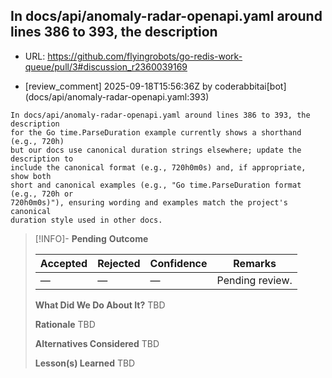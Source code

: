 ## In docs/api/anomaly-radar-openapi.yaml around lines 386 to 393, the description

- URL: https://github.com/flyingrobots/go-redis-work-queue/pull/3#discussion_r2360039169

- [review_comment] 2025-09-18T15:56:36Z by coderabbitai[bot] (docs/api/anomaly-radar-openapi.yaml:393)

```text
In docs/api/anomaly-radar-openapi.yaml around lines 386 to 393, the description
for the Go time.ParseDuration example currently shows a shorthand (e.g., 720h)
but our docs use canonical duration strings elsewhere; update the description to
include the canonical format (e.g., 720h0m0s) and, if appropriate, show both
short and canonical examples (e.g., "Go time.ParseDuration format (e.g., 720h or
720h0m0s)"), ensuring wording and examples match the project's canonical
duration style used in other docs.
```

> [!INFO]- **Pending**
> **Outcome**
> 
> | Accepted | Rejected | Confidence | Remarks |
> |----------|----------|------------|---------|
> | — | — | — | Pending review. |
>
> **What Did We Do About It?**
> TBD
>
> **Rationale**
> TBD
>
> **Alternatives Considered**
> TBD
>
> **Lesson(s) Learned**
> TBD
